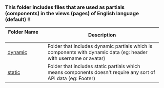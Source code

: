 ### This folder includes files that are used as partials (components) in the views (pages) of English language (default) !!



| Folder Name&nbsp; &nbsp; &nbsp; &nbsp; &nbsp; &nbsp; &nbsp; &nbsp; &nbsp; &nbsp; &nbsp; &nbsp; &nbsp; &nbsp; | Description |
| ----------------------- | ------------------ |
| [dynamic]()| Folder that includes dynamic partials which is components with dynamic data (eg: header with username or avatar) |
| [static]()| Folder that includes static partials which means components doesn't require any sort of API data (eg: Footer) |